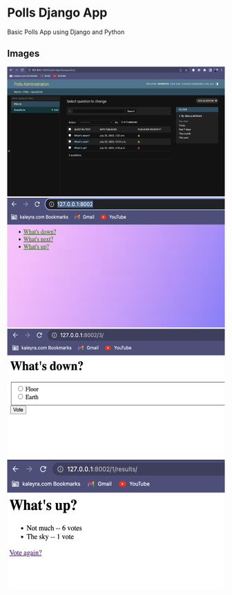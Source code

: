 # Polls Django App
Basic Polls App using Django and Python
## Images
<img src = "images/img1.png" height=300> 
<img src = "images/img2.png" height=300> 
<img src = "images/img3.png" height=300> 
<img src = "images/img4.png" height=300> 
